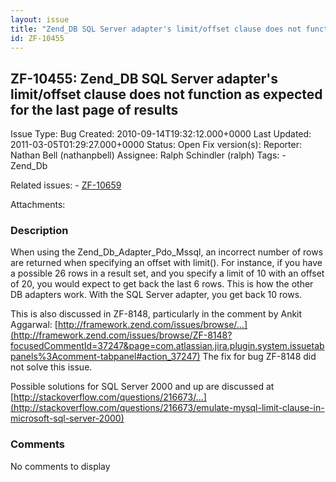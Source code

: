 ```yaml
---
layout: issue
title: "Zend_DB SQL Server adapter's limit/offset clause does not function as expected for the last page of results"
id: ZF-10455
---
```


ZF-10455: Zend\_DB SQL Server adapter's limit/offset clause does not function as expected for the last page of results
----------------------------------------------------------------------------------------------------------------------

 Issue Type: Bug Created: 2010-09-14T19:32:12.000+0000 Last Updated: 2011-03-05T01:29:27.000+0000 Status: Open Fix version(s): 
 Reporter:  Nathan Bell (nathanpbell)  Assignee:  Ralph Schindler (ralph)  Tags: - Zend\_Db
 
 Related issues: - [ZF-10659](/issues/browse/ZF-10659)
 
 Attachments: 
### Description

When using the Zend\_Db\_Adapter\_Pdo\_Mssql, an incorrect number of rows are returned when specifying an offset with limit(). For instance, if you have a possible 26 rows in a result set, and you specify a limit of 10 with an offset of 20, you would expect to get back the last 6 rows. This is how the other DB adapters work. With the SQL Server adapter, you get back 10 rows.

This is also discussed in ZF-8148, particularly in the comment by Ankit Aggarwal: [http://framework.zend.com/issues/browse/…](http://framework.zend.com/issues/browse/ZF-8148?focusedCommentId=37247&page=com.atlassian.jira.plugin.system.issuetabpanels%3Acomment-tabpanel#action_37247) The fix for bug ZF-8148 did not solve this issue.

Possible solutions for SQL Server 2000 and up are discussed at [http://stackoverflow.com/questions/216673/…](http://stackoverflow.com/questions/216673/emulate-mysql-limit-clause-in-microsoft-sql-server-2000)

 

 

### Comments

No comments to display